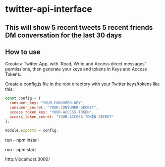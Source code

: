 # twitter-api-interface 

## This will show 5 recent tweets 5 recent friends DM conversation for the last 30 days



## How to use
Create a Twitter App, with 'Read, Write and Access direct messages' permissions, then generate your keys and tokens in Keys and Access Tokens.

Create a config.js file in the root directory with your Twitter keys/tokens like this:

```javascript
const config = {
  consumer_key: "YOUR-CONSUMER-KEY",
  consumer_secret: "YOUR-CONSUMER-SECRET",
  access_token_key: "YOUR-ACCESS-TOKEN",
  access_token_secret: "YOUR-ACCESS-TOKEN-SECRET"
};

module.exports = config;
```

run - npm install

run - npm start

http://localhost:3000/
